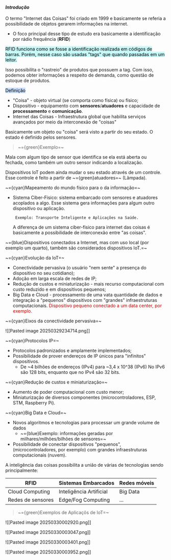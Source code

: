 
####                                                   *Introdução*

O termo "Internet das Coisas" foi criado em 1999 e basicamente se referia a possibilidade de objetos gerarem informações na internet. 

-  O foco principal desse tipo de estudo era basicamente a identificação por rádio frequência (**RFID**)

<mark style="background: #ABF7F7A6;">RFID funciona como se fosse a identificação realizada em códigos de barras. Porém, nesse caso são usadas "tags" que quando passadas em um leitor.</mark>

Isso possibilita o "rastreio" de produtos que possuem a tag. Com isso, podemos obter informações a respeito de demanda, como questão de estoque de produtos. 

<mark style="background: #ADCCFFA6;">Definição</mark>

-  "Coisa" - objeto virtual (se comporta como física) ou físico;
-  Dispositivo - equipamento com **sensores**/**atuadores** e capacidade de **processamento** e **comunicação**.
-  Internet das Coisas - Infraestrutura global que habilita serviços avançados por meio da interconexão de "coisas"

Basicamente um objeto ou "coisa" será visto a partir do seu estado. O estado é definido pelos sensores.

> ~={green}Exemplo=~

Mala com algum tipo de sensor que identifica se ela está aberta ou fechada, como também um outro sensor indicando a localização.

Dispositivos IoT podem ainda mudar o seu estado através de um controle. Esse controle é feito a partir de ~={green}atuadores=~ (Lâmpada).

~={cyan}Mapeamento do mundo físico para o da informação=~

-  Sistema Ciber-Físico: sistema embarcado com sensores e atuadores acoplados a algo. Esse sistema gera informações para algum outro dispositivo ou aplicação.

		Exemplo: Transporte Inteligente e Aplicações na Saúde.

	 A diferença de um sistema ciber-fisico para internet das coisas é basicamente a possibilidade de interconexão entre "as coisas".

~={blue}Dispositivos conectados a Internet, mas com uso local (por exemplo um quarto), também são considerados dispositivos IoT.=~

~={cyan}Evolução da IoT=~

-  Conectividade pervasiva (o usuário "nem sente" a presença do dispositivo no seu cotidiano);
-  Adoção em larga escala de redes de IP;
-  Redução de custos e miniaturização - mais recurso computacional com custo reduzido e em dispositivos pequenos;
-  Big Data e Cloud - processamento de uma vata quantidade de dados e integração a "pequenos" dispositivos com "grandes" infraestruturas computacionais. <span style="color:rgb(192, 0, 0)">Dispositivo pequeno conectado a um data center, por exemplo.</span> 

~={cyan}Eixos da conectividade pervasiva=~

![[Pasted image 20250329234714.png]]

~={cyan}Protocolos IP=~

-  Protocolos padronizados e amplamente implementados;
-  Possibilidade de prover endereços de IP únicos para "infinitos" dispositivos. 
	- De ~4 bilhões de endereços (IPv4) para ~3,4 x 10^38 (IPv6)
		No IPv6 são 128 bits, enquanto que no IPv4 são 32 bits.

~={cyan}Redução de custos e miniaturização=~

-  Aumento de poder computacional com custo menor;
-  Miniaturização de diversos componentes (microcontroladores, ESP, STM, Raspberry Pi).

~={cyan}Big Data e Cloud=~

-  Novos algoritmos e tecnologias para processar um grande volume de dados
	-  ~={blue}Exemplo: informações geradas por milhares/milhões/bilhões de sensores=~
-  Possibilidade de conectar dispositivos "pequenos", (microcontroladores, por exemplo) com grandes infraestruturas computacionais (nuvem).

A inteligência das coisas possibilita a união de várias de tecnologias sendo principalmente:

| RFID              | Sistemas Embarcados     | Redes móveis |
| ----------------- | ----------------------- | ------------ |
| Cloud Computing   | Inteligência Artificial | Big Data     |
| Redes de sensores | Edge/Fog Computing      | ...          |

> ~={green}Exemplos de Aplicaçõs de IoT=~

![[Pasted image 20250330002920.png]]

![[Pasted image 20250330003047.png]]

![[Pasted image 20250330003401.png]]

![[Pasted image 20250330003952.png]]





















